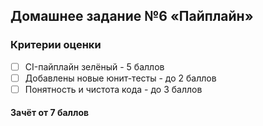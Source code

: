 ## Домашнее задание №6 «Пайплайн»

### Критерии оценки
- [ ] CI-пайплайн зелёный - 5 баллов
- [ ] Добавлены новые юнит-тесты - до 2 баллов
- [ ] Понятность и чистота кода - до 3 баллов

#### Зачёт от 7 баллов
